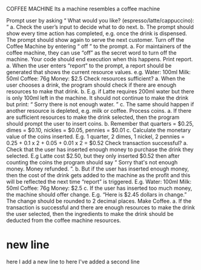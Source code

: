 COFFEE MACHINE
Its a machine resembles a coffee machine

Prompt user by asking “ What would you like? (espresso/latte/cappuccino): ” a. Check the user’s input to decide what to do next. b. The prompt should show every time action has completed, e.g. once the drink is dispensed. The prompt should show again to serve the next customer.
Turn off the Coffee Machine by entering “ off ” to the prompt. a. For maintainers of the coffee machine, they can use “off” as the secret word to turn off the machine. Your code should end execution when this happens.
Print report. a. When the user enters “report” to the prompt, a report should be generated that shows the current resource values. e.g. Water: 100ml Milk: 50ml Coffee: 76g Money: $2.5
Check resources sufficient? a. When the user chooses a drink, the program should check if there are enough resources to make that drink. b. E.g. if Latte requires 200ml water but there is only 100ml left in the machine. It should not continue to make the drink but print: “ Sorry there is not enough water. ” c. The same should happen if another resource is depleted, e.g. milk or coffee.
Process coins. a. If there are sufficient resources to make the drink selected, then the program should prompt the user to insert coins. b. Remember that quarters = $0.25, dimes = $0.10, nickles = $0.05, pennies = $0.01 c. Calculate the monetary value of the coins inserted. E.g. 1 quarter, 2 dimes, 1 nickel, 2 pennies = 0.25 + 0.1 x 2 + 0.05 + 0.01 x 2 = $0.52
Check transaction successful? a. Check that the user has inserted enough money to purchase the drink they selected. E.g Latte cost $2.50, but they only inserted $0.52 then after counting the coins the program should say “ Sorry that's not enough money. Money refunded. ”. b. But if the user has inserted enough money, then the cost of the drink gets added to the machine as the profit and this will be reflected the next time “report” is triggered. E.g. Water: 100ml Milk: 50ml Coffee: 76g Money: $2.5 c. If the user has inserted too much money, the machine should offer change. E.g. “Here is $2.45 dollars in change.” The change should be rounded to 2 decimal places.
Make Coffee. a. If the transaction is successful and there are enough resources to make the drink the user selected, then the ingredients to make the drink should be deducted from the coffee machine resources.


# new line
here I add a new line to 
here I've added a second line 